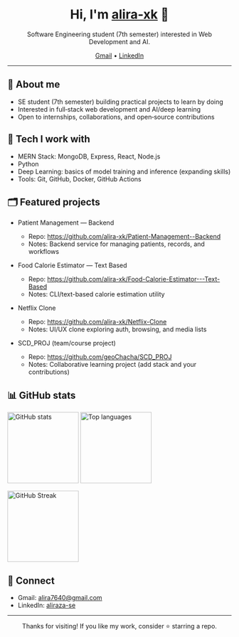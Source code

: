 <!--
This README renders on your GitHub profile.
Update sections (bio, tech, links) anytime!
-->

<h1 align="center">Hi, I'm <a href="https://github.com/alira-xk">alira-xk</a> 👋</h1>

<p align="center">
  Software Engineering student (7th semester) interested in Web Development and AI.
</p>

<p align="center">
  <a href="mailto:alira7640@gmail.com">Gmail</a> •
  <a href="https://www.linkedin.com/in/aliraza-se">LinkedIn</a>
</p>

---

## 🚀 About me
- SE student (7th semester) building practical projects to learn by doing
- Interested in full‑stack web development and AI/deep learning
- Open to internships, collaborations, and open‑source contributions

## 🧰 Tech I work with
- MERN Stack: MongoDB, Express, React, Node.js
- Python
- Deep Learning: basics of model training and inference (expanding skills)
- Tools: Git, GitHub, Docker, GitHub Actions

## 🗂️ Featured projects
- Patient Management — Backend  
  - Repo: https://github.com/alira-xk/Patient-Management--Backend  
  - Notes: Backend service for managing patients, records, and workflows

- Food Calorie Estimator — Text Based  
  - Repo: https://github.com/alira-xk/Food-Calorie-Estimator---Text-Based  
  - Notes: CLI/text-based calorie estimation utility

- Netflix Clone  
  - Repo: https://github.com/alira-xk/Netflix-Clone  
  - Notes: UI/UX clone exploring auth, browsing, and media lists

- SCD_PROJ (team/course project)  
  - Repo: https://github.com/geoChacha/SCD_PROJ  
  - Notes: Collaborative learning project (add stack and your contributions)

<!-- Tip: Pin these repositories on your GitHub profile for quick visibility. -->

## 📊 GitHub stats
<p align="left">
  <img src="https://github-readme-stats.vercel.app/api?username=alira-xk&show_icons=true&theme=transparent" height="160" alt="GitHub stats" />
  <img src="https://github-readme-stats.vercel.app/api/top-langs/?username=alira-xk&layout=compact&theme=transparent" height="160" alt="Top languages" />
</p>

<p align="left">
  <img src="https://streak-stats.demolab.com?user=alira-xk&theme=transparent" height="160" alt="GitHub Streak" />
</p>

## 🤝 Connect
- Gmail: <a href="mailto:alira7640@gmail.com">alira7640@gmail.com</a>
- LinkedIn: <a href="https://www.linkedin.com/in/aliraza-se">aliraza-se</a>

---

<p align="center">
  Thanks for visiting! If you like my work, consider ⭐️ starring a repo.
</p>
